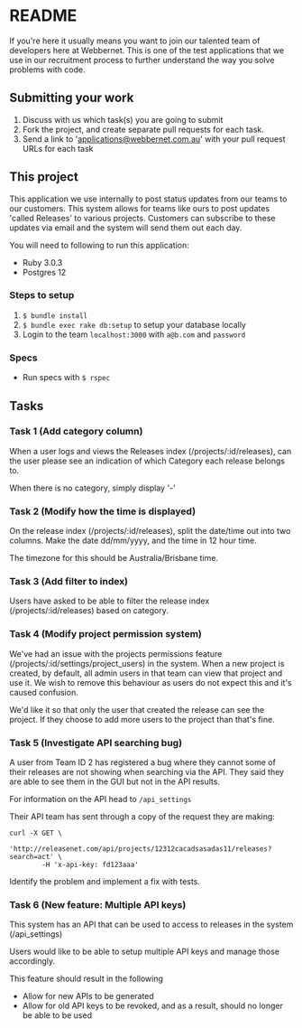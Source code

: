 # README

If you're here it usually means you want to join our talented team of developers here at Webbernet. This is one of the test applications that we use in our recruitment process to further understand the way you solve problems with code.

## Submitting your work
1. Discuss with us which task(s) you are going to submit
2. Fork the project, and create separate pull requests for each task.
3. Send a link to 'applications@webbernet.com.au' with your pull request URLs for each task

## This project
This application we use internally to post status updates from our teams to our customers. This system allows for teams like ours to post updates 'called Releases' to various projects. Customers can subscribe to these updates via email and the system will send them out each day.

You will need to following to run this application:
* Ruby 3.0.3
* Postgres 12

### Steps to setup
1. `$ bundle install`
2. `$ bundle exec rake db:setup` to setup your database locally
3. Login to the team `localhost:3000` with `a@b.com` and `password`

### Specs

* Run specs with `$ rspec`

## Tasks

### Task 1 (Add category column)
When a user logs and views the Releases index (/projects/:id/releases), can the user please see an indication of which Category each release belongs to.

When there is no category, simply display '-'

### Task 2 (Modify how the time is displayed)
On the release index (/projects/:id/releases), split the date/time out into two columns. Make the date dd/mm/yyyy, and the time in 12 hour time.

The timezone for this should be Australia/Brisbane time.

### Task 3 (Add filter to index)
Users have asked to be able to filter the release index (/projects/:id/releases) based on category.

### Task 4 (Modify project permission system)
We've had an issue with the projects permissions feature (/projects/:id/settings/project_users) in the system. When a new project is created, by default, all admin users in that team can view that project and use it. We wish to remove this behaviour as users do not expect this and it's caused confusion.

We'd like it so that only the user that created the release can see the project. If they choose to add more users to the project than that's fine.

### Task 5 (Investigate API searching bug)
A user from Team ID 2 has registered a bug where they cannot some of their releases are not showing when searching via the API. They said they are able to see them in the GUI but not in the API results.

For information on the API head to `/api_settings`

Their API team has sent through a copy of the request they are making:

```shell
curl -X GET \
        'http://releasenet.com/api/projects/12312cacadsasadas11/releases?search=act' \
        -H 'x-api-key: fd123aaa'
```

Identify the problem and implement a fix with tests.

### Task 6 (New feature: Multiple API keys)
This system has an API that can be used to access to releases in the system (/api_settings)

Users would like to be able to setup multiple API keys and manage those accordingly.

This feature should result in the following

* Allow for new APIs to be generated
* Allow for old API keys to be revoked, and as a result, should no longer be able to be used

